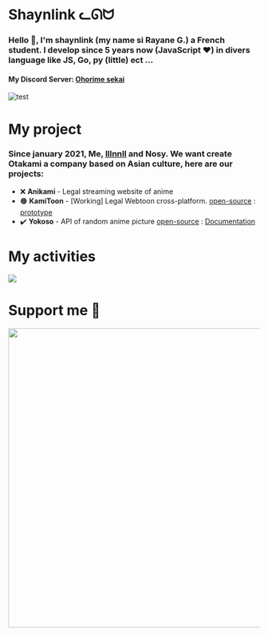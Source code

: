 # Shaynlink ᓚᘏᗢ
### Hello 👋, I'm shaynlink (my name si Rayane G.) a French student. I develop since 5 years now (JavaScript ❤) in divers language like JS, Go, py (little) ect ...

#### My Discord Server: [Ohorime sekai](https://discord.gg/2Akw3qdB5F)

![test](https://yokoso.ohori.me/images/sfw/hug?embed=true)

# My project
### Since january 2021, Me, [lllnnll](https://github.com/lllnnll) and Nosy. We want create Otakami a company based on Asian culture, here are our projects:
- :x: **Anikami** - Legal streaming website of anime
- 🟠 **KamiToon** - [Working] Legal Webtoon cross-platform. [open-source](https://github.com/kamitoonapp) : [prototype](https://prototype.kamitoon.ohori.me/)
- ✔️ **Yokoso** - API of random anime picture [open-source](https://github.com/Yokoso-API) : [Documentation](https://docs.yokoso.ohori.me/)

# My activities

<div style="display: flex">
  <a href="https://wakatime.com"><img src="https://wakatime.com/share/@1dc33cbf-f245-4127-ac6e-e2e74015a65a/2b6b0a75-dec3-4836-b0eb-c5a54df94510.png" /></a>
</div>

# Support me 💖

<a href="https://www.buymeacoffee.com/shaynlink"><img src="https://img.buymeacoffee.com/api/?url=aHR0cHM6Ly9pbWcuYnV5bWVhY29mZmVlLmNvbS9hcGkvP3VybD1hSFIwY0hNNkx5OWpaRzR1WW5WNWJXVmhZMjltWm1WbExtTnZiUzkxY0d4dllXUnpMM0J5YjJacGJHVmZjR2xqZEhWeVpYTXZNakF5TVM4d015ODNORE5qWlROaU9UZ3paRGt4WldGaU1ESTNNVEV4TURVd09ESm1OMkZoTmk1cWNHYz0mc2l6ZT0zMDAmbmFtZT1zaGF5bmxpbms=&creator=shaynlink&is_creating=developer&design_code=1&design_color=%23F471FF&slug=shaynlink" width="600" /></a>
